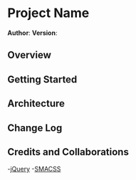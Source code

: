 # Project Name

**Author**:
**Version**:

## Overview

## Getting Started

## Architecture

## Change Log

## Credits and Collaborations
-[jQuery](www.jquery.com)
-[SMACSS](www.smacss.com)
